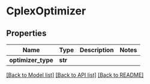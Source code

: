# CplexOptimizer

## Properties
Name | Type | Description | Notes
------------ | ------------- | ------------- | -------------
**optimizer_type** | **str** |  | 

[[Back to Model list]](../README.md#documentation-for-models) [[Back to API list]](../README.md#documentation-for-api-endpoints) [[Back to README]](../README.md)

